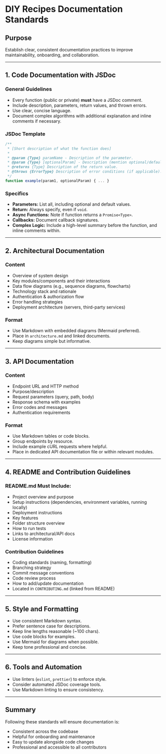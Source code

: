 # DIY Recipes Documentation Standards

## Purpose
Establish clear, consistent documentation practices to improve maintainability, onboarding, and collaboration.

---

## 1. Code Documentation with JSDoc

### General Guidelines
- Every function (public or private) **must** have a JSDoc comment.
- Include description, parameters, return values, and thrown errors.
- Use clear, concise language.
- Document complex algorithms with additional explanation and inline comments if necessary.

### JSDoc Template
```js
/**
 * [Short description of what the function does]
 *
 * @param {Type} paramName - Description of the parameter.
 * @param {Type} [optionalParam] - Description (mention optional/default).
 * @returns {Type} Description of the return value.
 * @throws {ErrorType} Description of error conditions (if applicable).
 */
function example(param1, optionalParam) { ... }
```

### Specifics
- **Parameters:** List all, including optional and default values.
- **Return:** Always specify, even if `void`.
- **Async Functions:** Note if function returns a `Promise<Type>`.
- **Callbacks:** Document callback signatures.
- **Complex Logic:** Include a high-level summary before the function, and inline comments within.

---

## 2. Architectural Documentation

### Content
- Overview of system design
- Key modules/components and their interactions
- Data flow diagrams (e.g., sequence diagrams, flowcharts)
- Technology stack and rationale
- Authentication & authorization flow
- Error handling strategies
- Deployment architecture (servers, third-party services)

### Format
- Use Markdown with embedded diagrams (Mermaid preferred).
- Place in `architecture.md` and linked documents.
- Keep diagrams simple but informative.

---

## 3. API Documentation

### Content
- Endpoint URL and HTTP method
- Purpose/description
- Request parameters (query, path, body)
- Response schema with examples
- Error codes and messages
- Authentication requirements

### Format
- Use Markdown tables or code blocks.
- Group endpoints by resource.
- Include example cURL requests where helpful.
- Place in dedicated API documentation file or within relevant modules.

---

## 4. README and Contribution Guidelines

### README.md Must Include:
- Project overview and purpose
- Setup instructions (dependencies, environment variables, running locally)
- Deployment instructions
- Key features
- Folder structure overview
- How to run tests
- Links to architectural/API docs
- License information

### Contribution Guidelines
- Coding standards (naming, formatting)
- Branching strategy
- Commit message conventions
- Code review process
- How to add/update documentation
- Located in `CONTRIBUTING.md` (linked from README)

---

## 5. Style and Formatting

- Use consistent Markdown syntax.
- Prefer sentence case for descriptions.
- Keep line lengths reasonable (~100 chars).
- Use code blocks for examples.
- Use Mermaid for diagrams when possible.
- Keep tone professional and concise.

---

## 6. Tools and Automation

- Use linters (`eslint`, `prettier`) to enforce style.
- Consider automated JSDoc coverage tools.
- Use Markdown linting to ensure consistency.

---

## Summary

Following these standards will ensure documentation is:
- Consistent across the codebase
- Helpful for onboarding and maintenance
- Easy to update alongside code changes
- Professional and accessible to all contributors